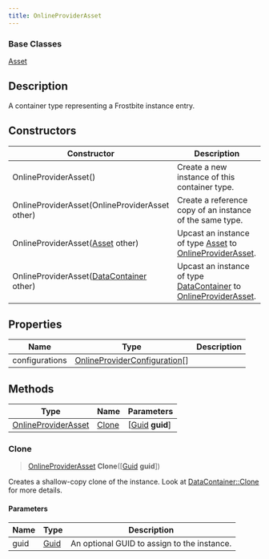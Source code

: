 ```yaml
---
title: OnlineProviderAsset
---
```

### Base Classes

[Asset](/vext/ref/fb/asset/)

## Description

A container type representing a Frostbite instance entry.

## Constructors

| Constructor                                                                    | Description                                                                                                                   |
| ------------------------------------------------------------------------------ | ----------------------------------------------------------------------------------------------------------------------------- |
| OnlineProviderAsset()                                                          | Create a new instance of this container type.                                                                                 |
| OnlineProviderAsset(OnlineProviderAsset other)                                 | Create a reference copy of an instance of the same type.                                                                      |
| OnlineProviderAsset([Asset](/vext/ref/fb/asset/) other)                                      | Upcast an instance of type [Asset](/vext/ref/fb/asset/) to [OnlineProviderAsset](/vext/ref/fb/onlineproviderasset/).                                      |
| OnlineProviderAsset([DataContainer](/vext/ref/shared/class/datacontainer) other) | Upcast an instance of type [DataContainer](/vext/ref/shared/class/datacontainer) to [OnlineProviderAsset](/vext/ref/fb/onlineproviderasset/). |

## Properties

| Name           | Type                                                           | Description |
| -------------- | -------------------------------------------------------------- | ----------- |
| configurations | [OnlineProviderConfiguration](/vext/ref/fb/onlineproviderconfiguration/)\[\] |             |

## Methods

| Type                                       | Name            | Parameters                                     |
| ------------------------------------------ | --------------- | ---------------------------------------------- |
| [OnlineProviderAsset](/vext/ref/fb/onlineproviderasset/) | [Clone](#clone) | \[[Guid](/vext/ref/shared/class/guid) **guid**\] |

### Clone

> [OnlineProviderAsset](/vext/ref/fb/onlineproviderasset/) **Clone**(\[[Guid](/vext/ref/shared/class/guid) **guid**\])

Creates a shallow-copy clone of the instance. Look at [DataContainer::Clone](/vext/ref/shared/class/datacontainer#clone) for more details.

#### Parameters

| Name | Type         | Description                                 |
| ---- | ------------ | ------------------------------------------- |
| guid | [Guid](/vext/ref/shared/class/guid/) | An optional GUID to assign to the instance. |
